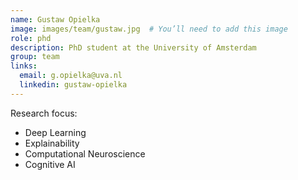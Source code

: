 ```yaml
---
name: Gustaw Opielka
image: images/team/gustaw.jpg  # You’ll need to add this image
role: phd
description: PhD student at the University of Amsterdam
group: team
links:
  email: g.opielka@uva.nl
  linkedin: gustaw-opielka
---
```


Research focus: 
- Deep Learning  
- Explainability  
- Computational Neuroscience  
- Cognitive AI  
